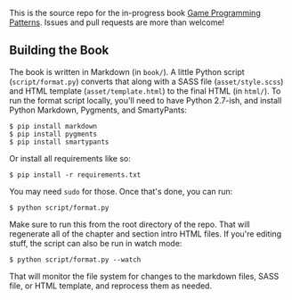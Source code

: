 This is the source repo for the in-progress book [Game Programming Patterns][].
Issues and pull requests are more than welcome!

## Building the Book

The book is written in Markdown (in `book/`). A little Python script (`script/format.py`) converts that along with a SASS file (`asset/style.scss`) and HTML template (`asset/template.html`) to the final HTML (in `html/`). To run the format script locally, you'll need to have Python 2.7-ish, and install Python Markdown, Pygments, and SmartyPants:

    $ pip install markdown
    $ pip install pygments
    $ pip install smartypants

Or install all requirements like so:

    $ pip install -r requirements.txt

You may need `sudo` for those. Once that's done, you can run:

    $ python script/format.py

Make sure to run this from the root directory of the repo. That will regenerate all of the chapter and section intro HTML files. If you're editing stuff, the script can also be run in watch mode:

    $ python script/format.py --watch

That will monitor the file system for changes to the markdown files, SASS file, or HTML template, and reprocess them as needed.

[game programming patterns]: http://gameprogrammingpatterns.com/
